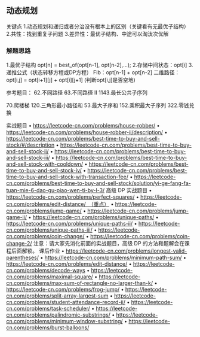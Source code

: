 
## 动态规划
关键点
1.动态规划和递归或者分治没有根本上的区别（关键看有无最优子结构）
2.共性：找到重复子问题
3.差异性：最优子结构、中途可以淘汰次优解

### 解题思路
1.最优子结构 opt[n] = best_of(opt[n-1], opt[n-2],...);
2.存储中间状态：opt[i]
3.递推公式（状态转移方程或DP方程）
Fib：opt[n-1] + opt[n-2]
二维路径：opt[i,j] = opt[i+1][j] + opt[i][j+1] (判断opt[i,j]是否空地)

参考题目：
62.不同路径
63.不同路径 II
1143.最长公共子序列


70.爬楼梯
120.三角形最小路径和
53.最大子序和
152.乘积最大子序列
322.零钱兑换


实战题目
•	https://leetcode-cn.com/problems/house-robber/
•	https://leetcode-cn.com/problems/house-robber-ii/description/
•	https://leetcode-cn.com/problems/best-time-to-buy-and-sell-stock/#/description
•	https://leetcode-cn.com/problems/best-time-to-buy-and-sell-stock-ii/
•	https://leetcode-cn.com/problems/best-time-to-buy-and-sell-stock-iii/
•	https://leetcode-cn.com/problems/best-time-to-buy-and-sell-stock-with-cooldown/
•	https://leetcode-cn.com/problems/best-time-to-buy-and-sell-stock-iv/
•	https://leetcode-cn.com/problems/best-time-to-buy-and-sell-stock-with-transaction-fee/
•	https://leetcode-cn.com/problems/best-time-to-buy-and-sell-stock/solution/yi-ge-fang-fa-tuan-mie-6-dao-gu-piao-wen-ti-by-l-3/
高级 DP 实战题目
•	https://leetcode-cn.com/problems/perfect-squares/
•	https://leetcode-cn.com/problems/edit-distance/ （重点）
•	https://leetcode-cn.com/problems/jump-game/
•	https://leetcode-cn.com/problems/jump-game-ii/
•	https://leetcode-cn.com/problems/unique-paths/
•	https://leetcode-cn.com/problems/unique-paths-ii/
•	https://leetcode-cn.com/problems/unique-paths-iii/
•	https://leetcode-cn.com/problems/coin-change/
•	https://leetcode-cn.com/problems/coin-change-2/
注意：请大家先消化前面的实战题目，高级 DP 的方法和题解会在课程后面解锁。
课后作业
•	https://leetcode-cn.com/problems/longest-valid-parentheses/
•	https://leetcode-cn.com/problems/minimum-path-sum/
•	https://leetcode-cn.com/problems/edit-distance/
•	https://leetcode-cn.com/problems/decode-ways
•	https://leetcode-cn.com/problems/maximal-square/
•	https://leetcode-cn.com/problems/max-sum-of-rectangle-no-larger-than-k/
•	https://leetcode-cn.com/problems/frog-jump/
•	https://leetcode-cn.com/problems/split-array-largest-sum
•	https://leetcode-cn.com/problems/student-attendance-record-ii/
•	https://leetcode-cn.com/problems/task-scheduler/
•	https://leetcode-cn.com/problems/palindromic-substrings/
•	https://leetcode-cn.com/problems/minimum-window-substring/
•	https://leetcode-cn.com/problems/burst-balloons/

